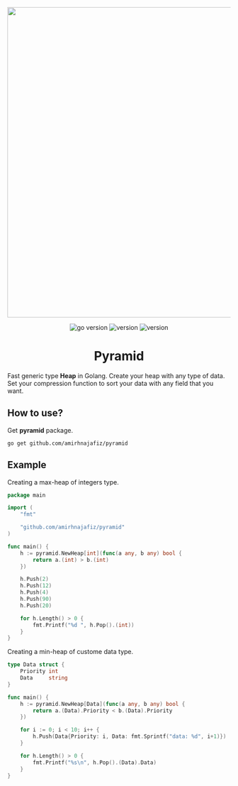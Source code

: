 <p align="center">
<img src="assets/logo.webp" width="700" />
</p>

<p align="center">
<img src="https://img.shields.io/badge/Golang-1.19-66ADD8?style=for-the-badge&logo=go" alt="go version" />
<img src="https://img.shields.io/badge/Version-0.1.1-DD1199?style=for-the-badge&logo=github" alt="version" />
<img src="https://img.shields.io/badge/Load_Test-1M-442266?style=for-the-badge&logo=k6" alt="version" />
<br />
</p>

<h1 align="center">
Pyramid
</h1>

Fast generic type **Heap** in Golang. Create your heap with any type of data. Set your
compression function to sort your data with any field that you want.

## How to use?

Get **pyramid** package.

```shell
go get github.com/amirhnajafiz/pyramid
```

## Example

Creating a max-heap of integers type.

```go
package main

import (
	"fmt"

	"github.com/amirhnajafiz/pyramid"
)

func main() {
	h := pyramid.NewHeap[int](func(a any, b any) bool {
		return a.(int) > b.(int)
	})

	h.Push(2)
	h.Push(12)
	h.Push(4)
	h.Push(90)
	h.Push(20)

	for h.Length() > 0 {
		fmt.Printf("%d ", h.Pop().(int))
	}
}
```

Creating a min-heap of custome data type.

```go
type Data struct {
	Priority int
	Data     string
}

func main() {
	h := pyramid.NewHeap[Data](func(a any, b any) bool {
		return a.(Data).Priority < b.(Data).Priority
	})

	for i := 0; i < 10; i++ {
		h.Push(Data{Priority: i, Data: fmt.Sprintf("data: %d", i+1)})
	}

	for h.Length() > 0 {
		fmt.Printf("%s\n", h.Pop().(Data).Data)
	}
}
```
